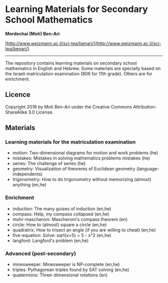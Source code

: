 # Learning Materials for Secondary School Mathematics

**Mordechai (Moti) Ben-Ari**

[http://www.weizmann.ac.il/sci-tea/benari/](http://www.weizmann.ac.il/sci-tea/benari/)

---

The repository contains learning materials on secondary school mathematics in English and Hebrew. Some materials are specially based on the Israeli matriculation examination (806 for 11th grade). Others are for enrichment.

## Licence

Copyright 2018 by Moti Ben-Ari under the Creative Commons Attribution-ShareAlike 3.0 License.

## Materials

### Learning materials for the matriculation examination

- motion: Two-dimensional diagrams for motion and work problems (he)
- mistakes: Mistakes in solving mathematics problems mistakes (he)
- series: The challenge of series (he)
- geometry: Visualization of theorems of Euclidean geometry (language-independents)
- trigonometry: How to do trigonometry without memorizing (almost) anything (en,he)

### Enrichment

- induction: The many guises of induction (en,he)
- compass: Help, my compass collapsed (en,he)
- mohr-mascheroni: Mascheroni's compass theorem (en)
- circle: How to (almost) square a circle (en,he)
- quadratrix: How to trisect an angle (if you are willing to cheat) (en,he)
- five-equation: Solve: sqrt(x+5) = 5 - x^2 (en,he)
- langford: Langford's problem (en,he)

### Advanced (post-secondary)

- minesweeper: Minesweeper is NP-complete (en,he)
- triples: Pythagorean triples found by SAT solving (en,he)
- quaternions: Three-dimensional rotations (en)

